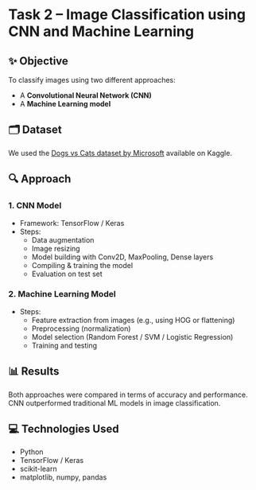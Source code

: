 # Task 2 – Image Classification using CNN and Machine Learning

## ✨ Objective
To classify images using two different approaches:
- A **Convolutional Neural Network (CNN)**
- A **Machine Learning model**

## 🗂️ Dataset
We used the [Dogs vs Cats dataset by Microsoft](https://www.kaggle.com/competitions/dogs-vs-cats/data) available on Kaggle.

## 🔍 Approach

### 1. CNN Model
- Framework: TensorFlow / Keras
- Steps:
  - Data augmentation
  - Image resizing
  - Model building with Conv2D, MaxPooling, Dense layers
  - Compiling & training the model
  - Evaluation on test set

### 2. Machine Learning Model
- Steps:
  - Feature extraction from images (e.g., using HOG or flattening)
  - Preprocessing (normalization)
  - Model selection (Random Forest / SVM / Logistic Regression)
  - Training and testing

## 📊 Results
Both approaches were compared in terms of accuracy and performance.  
CNN outperformed traditional ML models in image classification.

## 💻 Technologies Used
- Python
- TensorFlow / Keras
- scikit-learn
- matplotlib, numpy, pandas


